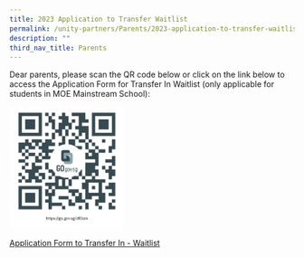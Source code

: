 ```yaml
---
title: 2023 Application to Transfer Waitlist
permalink: /unity-partners/Parents/2023-application-to-transfer-waitlist/
description: ""
third_nav_title: Parents
---
```

Dear parents, please scan the QR code below or click on the link below to access the Application Form for Transfer In Waitlist (only applicable for students in MOE Mainstream School):

<img src="/images/waitlist.png" style="width:40%" ></a>

[Application Form to Transfer In - Waitlist](https://go.gov.sg/zf0bzn)